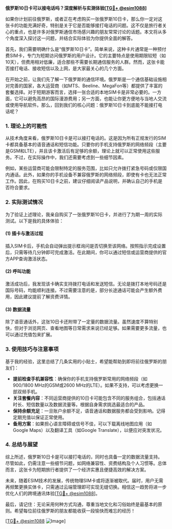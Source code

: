 **俄罗斯10日卡可以接电话吗？深度解析与实测体验[[TG💪+ @esim1088](https://t.me/s/esim1088)]**

如果你计划前往俄罗斯，或者正在考虑购买一张俄罗斯10日卡，那么你一定对这张卡的功能充满好奇，特别是关于它是否能够接打电话的问题。这不仅是旅行者关心的重点，也是许多对俄罗斯通信市场感兴趣的朋友常常讨论的话题。本文将从多个角度深入探讨这一问题，并结合实际体验为你提供全面的解答。

首先，我们需要明确什么是“俄罗斯10日卡”。简单来说，这种卡片通常是一种预付费SIM卡，专门为短期访问俄罗斯的用户设计。它的主要特点是使用期限较短（如10天），但费用相对低廉，适合那些不需要长期通信服务的人群。然而，这张卡能否接打电话、接收短信以及上网，是大家最关心的几个方面。

在开始之前，让我们先了解一下俄罗斯的通信环境。俄罗斯是一个通信基础设施相对完善的国家，各大运营商（如MTS、Beeline、MegaFon等）都提供了丰富的套餐选择。对于短期游客而言，选择一张合适的本地SIM卡是非常必要的。一方面，它可以避免高昂的国际漫游费用；另一方面，也能让你更方便地与当地人交流或使用导航软件。那么，回到我们的核心问题：俄罗斯10日卡到底能不能接打电话呢？

### **1. 理论上的可能性**
从技术角度来看，俄罗斯10日卡是可以接打电话的。这是因为所有正规发行的SIM卡都具备基本的语音通话和短信功能。只要你的手机支持俄罗斯的网络频段（主要是GSM和LTE），并且该卡激活后有足够的余额，理论上就可以正常使用这些服务。不过，在实际操作中，我们还需要考虑到一些细节因素。

例如，某些运营商可能会限制特定的服务范围，比如只允许拨打紧急号码或仅限国内通话。此外，如果你的手机设备不兼容俄罗斯的网络频段，即使有卡也无法正常工作。因此，在购买10日卡之前，建议仔细阅读产品说明，并确认自己的手机是否符合要求。

### **2. 实际测试情况**
为了验证上述理论，我亲自购买了一张俄罗斯10日卡，并进行了为期一周的实际测试。以下是我的具体体验：

#### **(1) 插卡与激活过程**
插入SIM卡后，手机会自动弹出提示框询问是否切换至该网络。按照指示完成设置后，只需等待几分钟即可完成激活。在此期间，你可以通过短信或运营商提供的官方APP查询激活状态。

#### **(2) 呼叫功能**
激活成功后，我发现该卡确实支持拨打电话和发送短信。无论是拨打本地号码还是国际号码，均能顺利连接。不过需要注意的是，部分长途通话可能会产生额外费用，因此建议提前了解资费详情。

#### **(3) 数据流量**
除了语音通话外，这张10日卡还附带了一定量的数据流量。虽然速度不算特别快，但对于浏览网页、查看地图等日常需求来说已经足够。如果需要更多流量，也可以通过充值包来扩展。

### **3. 使用技巧与注意事项**
基于我的经验，这里总结了几条实用的小贴士，希望能帮助到即将前往俄罗斯的朋友们：

- **提前检查手机兼容性**：确保你的手机支持俄罗斯常用的网络频段（如900/1800 MHz的GSM或2600 MHz的LTE）。如果不支持，可以考虑更换一部双频手机。
- **关注套餐内容**：不同运营商提供的10日卡可能包含不同的服务组合，包括通话时长、短信数量以及数据流量等。根据自身需求挑选最适合的产品。
- **保持余额充足**：一旦账户余额不足，语音通话和数据服务都会受到影响。记得定期充值以保证正常使用。
- **备用方案**：如果担心语言障碍或信号不佳，可以下载离线地图应用（如Google Maps）以及翻译工具（如Google Translate），以便应对突发状况。

### **4. 总结与展望**
综上所述，俄罗斯10日卡是可以接打电话的，同时也具备一定的数据流量支持。尽管如此，仍需注意一些细节问题，如网络兼容性、资费结构及个人习惯等。总体而言，这张卡为短期旅行者提供了一个经济实惠且便捷高效的解决方案。

未来，随着ESIM技术的发展，传统物理SIM卡或将逐渐被取代。届时，用户无需再频繁更换实体卡，只需通过云端管理即可实现无缝切换。相信这一趋势将进一步优化人们的跨境通讯体验[[TG💪+ @esim1088](https://t.me/s/esim1088)]。

最后，请记住：无论采用何种方式沟通，尊重当地文化和习俗始终是最基本的原则。希望每位前往俄罗斯的朋友都能收获一段愉快而难忘的经历！

[[TG💪+ @esim1088](https://t.me/s/esim1088) ![Image](https://i.postimg.cc/4NQfJmqS/Snipaste-2025-05-13-00-14-12.png)]